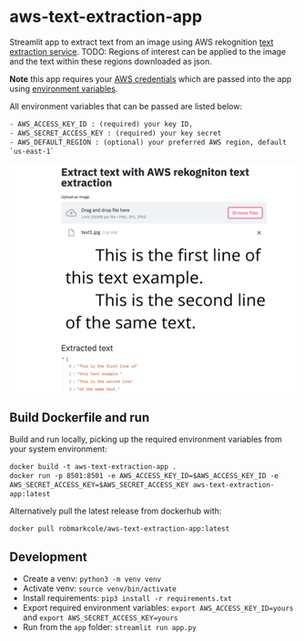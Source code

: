# aws-text-extraction-app
Streamlit app to extract text from an image using AWS rekognition [text extraction service](https://docs.aws.amazon.com/rekognition/latest/dg/text-detecting-text-procedure.html). TODO: Regions of interest can be applied to the image and the text within these regions downloaded as json.

**Note** this app requires your [AWS credentials](https://docs.aws.amazon.com/general/latest/gr/aws-security-credentials.html) which are passed into the app using [environment variables](https://boto3.amazonaws.com/v1/documentation/api/latest/guide/configuration.html#using-environment-variables).

All environment variables that can be passed are listed below:
```
- AWS_ACCESS_KEY_ID : (required) your key ID, 
- AWS_SECRET_ACCESS_KEY : (required) your key secret
- AWS_DEFAULT_REGION : (optional) your preferred AWS region, default `us-east-1`
```

<p align="center">
<img src="https://github.com/robmarkcole/aws-text-extraction-app/blob/main/docs/usage.png" width="800">
</p>

## Build Dockerfile and run
Build and run locally, picking up the required environment variables from your system environment:
```
docker build -t aws-text-extraction-app .
docker run -p 8501:8501 -e AWS_ACCESS_KEY_ID=$AWS_ACCESS_KEY_ID -e AWS_SECRET_ACCESS_KEY=$AWS_SECRET_ACCESS_KEY aws-text-extraction-app:latest
```
Alternatively pull the latest release from dockerhub with:
```
docker pull robmarkcole/aws-text-extraction-app:latest
```

## Development
* Create a venv: `python3 -m venv venv` 
* Activate venv: `source venv/bin/activate`
* Install requirements: `pip3 install -r requirements.txt`
* Export required environment variables: `export AWS_ACCESS_KEY_ID=yours` and `export AWS_SECRET_ACCESS_KEY=yours`
* Run from the `app` folder: `streamlit run app.py`
